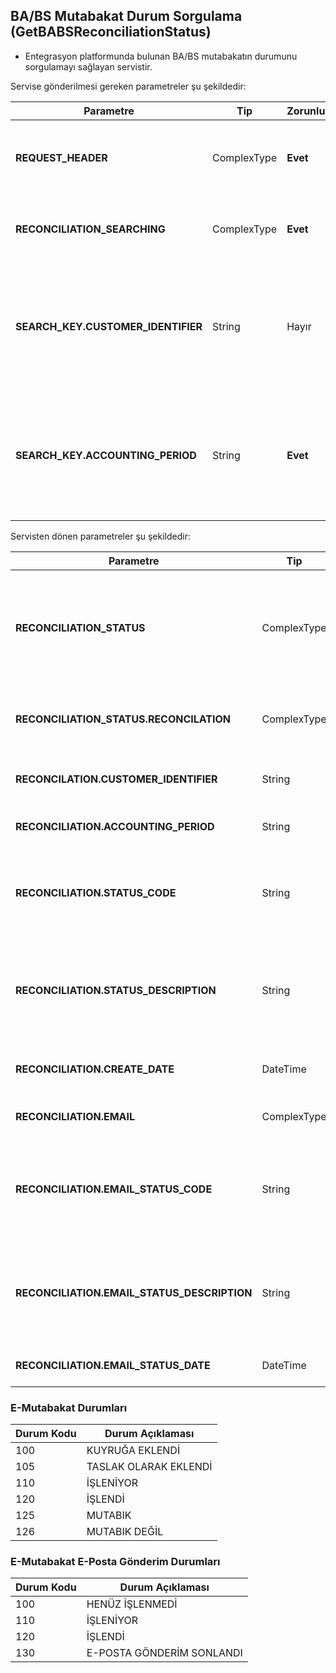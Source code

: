 ## BA/BS Mutabakat Durum Sorgulama (GetBABSReconciliationStatus)
* Entegrasyon platformunda bulunan BA/BS mutabakatın durumunu sorgulamayı sağlayan servistir.


Servise gönderilmesi gereken parametreler şu şekildedir:

Parametre | Tip         | Zorunluluk  | Açıklama
--------- | ----------- | ----------- | -----------
**REQUEST_HEADER** | ComplexType | **Evet** | Request Header objesi içerisinde `SESSION_ID` ve `APPLICATION_NAME`, `CHANNEL_NAME` alanı zorunludur.
**RECONCILIATION_SEARCHING** | ComplexType  | **Evet** | Sorgulanacak mutabakatlara ait kriterleri belirlemek için kullanılır.
**SEARCH_KEY.CUSTOMER_IDENTIFIER** | String  | Hayır | Durumu sorgulanacak müşteri VKN/TCKN. Bir dönemde sadece bir cari/mükellefe ait mutabakatın durumunu sorgulamak için kullanılabilir.
**SEARCH_KEY.ACCOUNTING_PERIOD** | String  | **Evet** | Durumu sorgulanacak mutabakat dönemi. Bir dönemde ki bütün mutabakatların durumunu sorgulamak için kullanılır.


Servisten dönen parametreler şu şekildedir:


Parametre | Tip        | Açıklama
--------- | ----------- | -----------
**RECONCILIATION_STATUS** | ComplexType | Mutabakat durum sonuç objesi. Eğer aranan kritere uygun mutabakat bulunmuyorsa sonuç boş kayıt döner.
**RECONCILIATION_STATUS.RECONCILATION** | ComplexType | Durumu sorgulaması kriterine uyan mutabakat objesi.
**RECONCILATION.CUSTOMER_IDENTIFIER** | String | Mutabakat gönderilen mükellef VKN/TCKN.
**RECONCILIATION.ACCOUNTING_PERIOD** | String  | Mutabakat dönemi. **Format: 201807**
**RECONCILIATION.STATUS_CODE** | String  | Mutabakat durum kodu. Detaylar için E-Mutabakat durum kodları başlığını inceleyebilirsiniz.
**RECONCILIATION.STATUS_DESCRIPTION** | String  | Mutabakat durum açıklaması. Detaylar için E-Mutabakat durum kodları başlığını inceleyebilirsiniz.
**RECONCILIATION.CREATE_DATE** | DateTime  | Mutabakatın özel entegratör sistemine yüklendiği tarih.
**RECONCILIATION.EMAIL** | ComplexType  | Mutabakatın e-posta durum sonuç objesi
**RECONCILIATION.EMAIL_STATUS_CODE** | String  | Mutabakatın e-posta durum kodu. Detaylar için E-Mutabakat e-posta durum kodları başlığını inceleyebilirsiniz.
**RECONCILIATION.EMAIL_STATUS_DESCRIPTION** | String  | Mutabakatın e-posta durum açıklaması. Detaylar için E-Mutabakat e-posta durum kodları başlığını inceleyebilirsiniz.
**RECONCILIATION.EMAIL_STATUS_DATE** | DateTime  | Mutabakatın e-posta durum tarihi.



### E-Mutabakat Durumları

Durum Kodu | Durum Açıklaması       
--------- | -----------
100 | KUYRUĞA EKLENDİ
105 | TASLAK OLARAK EKLENDİ
110 | İŞLENİYOR
120 | İŞLENDİ
125 | MUTABIK
126 | MUTABIK DEĞİL

### E-Mutabakat E-Posta Gönderim Durumları

Durum Kodu | Durum Açıklaması       
--------- | -----------
100 | HENÜZ İŞLENMEDİ
110 | İŞLENİYOR
120 | İŞLENDİ
130 | E-POSTA GÖNDERİM SONLANDI
